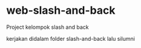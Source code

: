 # web-slash-and-back
Project kelompok slash and back

kerjakan didalam folder slash-and-back lalu silumni
